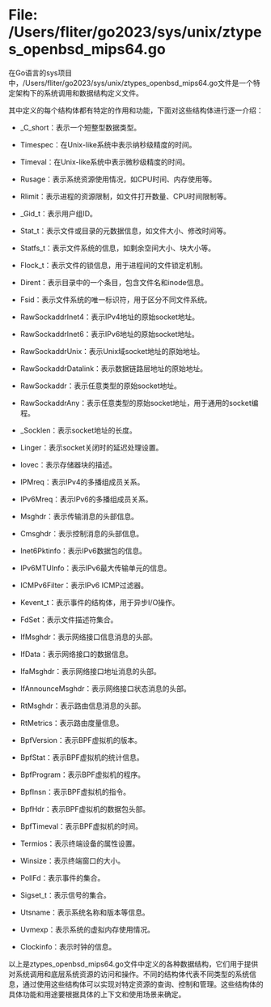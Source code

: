 # File: /Users/fliter/go2023/sys/unix/ztypes_openbsd_mips64.go

在Go语言的sys项目中，/Users/fliter/go2023/sys/unix/ztypes_openbsd_mips64.go文件是一个特定架构下的系统调用和数据结构定义文件。

其中定义的每个结构体都有特定的作用和功能，下面对这些结构体进行逐一介绍：

- _C_short：表示一个短整型数据类型。

- Timespec：在Unix-like系统中表示纳秒级精度的时间。

- Timeval：在Unix-like系统中表示微秒级精度的时间。

- Rusage：表示系统资源使用情况，如CPU时间、内存使用等。

- Rlimit：表示进程的资源限制，如文件打开数量、CPU时间限制等。 

- _Gid_t：表示用户组ID。

- Stat_t：表示文件或目录的元数据信息，如文件大小、修改时间等。

- Statfs_t：表示文件系统的信息，如剩余空间大小、块大小等。

- Flock_t：表示文件的锁信息，用于进程间的文件锁定机制。

- Dirent：表示目录中的一个条目，包含文件名和inode信息。

- Fsid：表示文件系统的唯一标识符，用于区分不同文件系统。

- RawSockaddrInet4：表示IPv4地址的原始socket地址。

- RawSockaddrInet6：表示IPv6地址的原始socket地址。

- RawSockaddrUnix：表示Unix域socket地址的原始地址。

- RawSockaddrDatalink：表示数据链路层地址的原始地址。

- RawSockaddr：表示任意类型的原始socket地址。

- RawSockaddrAny：表示任意类型的原始socket地址，用于通用的socket编程。

- _Socklen：表示socket地址的长度。

- Linger：表示socket关闭时的延迟处理设置。

- Iovec：表示存储器块的描述。

- IPMreq：表示IPv4的多播组成员关系。

- IPv6Mreq：表示IPv6的多播组成员关系。

- Msghdr：表示传输消息的头部信息。

- Cmsghdr：表示控制消息的头部信息。

- Inet6Pktinfo：表示IPv6数据包的信息。

- IPv6MTUInfo：表示IPv6最大传输单元的信息。

- ICMPv6Filter：表示IPv6 ICMP过滤器。

- Kevent_t：表示事件的结构体，用于异步I/O操作。

- FdSet：表示文件描述符集合。

- IfMsghdr：表示网络接口信息消息的头部。

- IfData：表示网络接口的数据信息。

- IfaMsghdr：表示网络接口地址消息的头部。

- IfAnnounceMsghdr：表示网络接口状态消息的头部。

- RtMsghdr：表示路由信息消息的头部。

- RtMetrics：表示路由度量信息。

- BpfVersion：表示BPF虚拟机的版本。

- BpfStat：表示BPF虚拟机的统计信息。

- BpfProgram：表示BPF虚拟机的程序。

- BpfInsn：表示BPF虚拟机的指令。

- BpfHdr：表示BPF虚拟机的数据包头部。

- BpfTimeval：表示BPF虚拟机的时间。

- Termios：表示终端设备的属性设置。

- Winsize：表示终端窗口的大小。

- PollFd：表示事件的集合。

- Sigset_t：表示信号的集合。

- Utsname：表示系统名称和版本等信息。

- Uvmexp：表示系统的虚拟内存使用情况。

- Clockinfo：表示时钟的信息。

以上是ztypes_openbsd_mips64.go文件中定义的各种数据结构，它们用于提供对系统调用和底层系统资源的访问和操作。不同的结构体代表不同类型的系统信息，通过使用这些结构体可以实现对特定资源的查询、控制和管理。这些结构体的具体功能和用途要根据具体的上下文和使用场景来确定。

